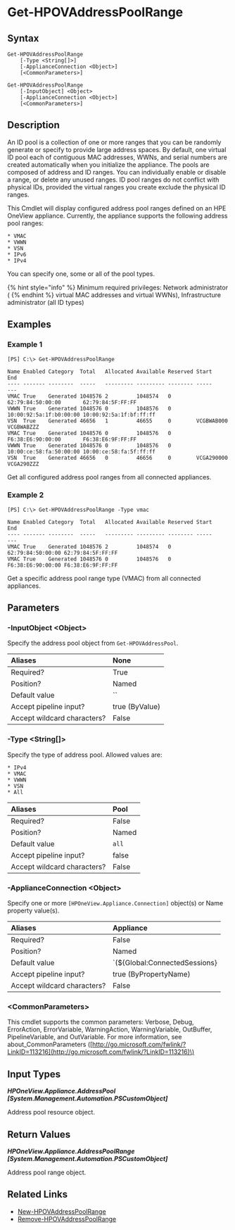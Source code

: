 ﻿---
description: Retrieve address pool range information.
---

# Get-HPOVAddressPoolRange

## Syntax

```text
Get-HPOVAddressPoolRange
    [-Type <String[]>]
    [-ApplianceConnection <Object>]
    [<CommonParameters>]
```

```text
Get-HPOVAddressPoolRange
    [-InputObject] <Object>
    [-ApplianceConnection <Object>]
    [<CommonParameters>]
```

## Description

An ID pool is a collection of one or more ranges that you can be randomly generate or specify to provide large address spaces. By default, one virtual ID pool each of contiguous MAC addresses, WWNs, and serial numbers are created automatically when you initialize the appliance. The pools are composed of address and ID ranges. You can individually enable or disable a range, or delete any unused ranges. ID pool ranges do not conflict with physical IDs, provided the virtual ranges you create exclude the physical ID ranges.

This Cmdlet will display configured address pool ranges defined on an HPE OneView appliance. Currently, the appliance supports the following address pool ranges:

    * VMAC
    * VWWN
    * VSN
    * IPv6
    * IPv4

You can specify one, some or all of the pool types.

{% hint style="info" %}
Minimum required privileges: Network administrator (
{% endhint %}
virtual MAC addresses and virtual WWNs), Infrastructure administrator (all ID types)
## Examples

###  Example 1 

```text
[PS] C:\> Get-HPOVAddressPoolRange

Name Enabled Category  Total   Allocated Available Reserved Start                   End
---- ------- --------  -----   --------- --------- -------- -----                   ---
VMAC True    Generated 1048576 2         1048574   0        62:79:84:50:00:00       62:79:84:5F:FF:FF
VWWN True    Generated 1048576 0         1048576   0        10:00:92:5a:1f:b0:00:00 10:00:92:5a:1f:bf:ff:ff
VSN  True    Generated 46656   1         46655     0        VCGBWAB000              VCGBWABZZZ
VMAC True    Generated 1048576 0         1048576   0        F6:38:E6:90:00:00       F6:38:E6:9F:FF:FF
VWWN True    Generated 1048576 0         1048576   0        10:00:ce:58:fa:50:00:00 10:00:ce:58:fa:5f:ff:ff
VSN  True    Generated 46656   0         46656     0        VCGA290000              VCGA290ZZZ
```

Get all configured address pool ranges from all connected appliances.

###  Example 2 

```text
[PS] C:\> Get-HPOVAddressPoolRange -Type vmac

Name Enabled Category  Total   Allocated Available Reserved Start             End
---- ------- --------  -----   --------- --------- -------- -----             ---
VMAC True    Generated 1048576 2         1048574   0        62:79:84:50:00:00 62:79:84:5F:FF:FF
VMAC True    Generated 1048576 0         1048576   0        F6:38:E6:90:00:00 F6:38:E6:9F:FF:FF
```

Get a specific address pool range type (VMAC) from all connected appliances.

## Parameters

### -InputObject &lt;Object&gt;

Specify the address pool object from `Get-HPOVAddressPool`.

| Aliases | None |
| :--- | :--- |
| Required? | True |
| Position? | Named |
| Default value | `` |
| Accept pipeline input? | true (ByValue) |
| Accept wildcard characters? | False |

### -Type &lt;String[]&gt;

Specify the type of address pool.  Allowed values are:

    * IPv4
    * VMAC
    * VWWN
    * VSN
    * All

| Aliases | Pool |
| :--- | :--- |
| Required? | False |
| Position? | Named |
| Default value | `all` |
| Accept pipeline input? | false |
| Accept wildcard characters? | False |

### -ApplianceConnection &lt;Object&gt;

Specify one or more `[HPOneView.Appliance.Connection]` object(s) or Name property value(s).

| Aliases | Appliance |
| :--- | :--- |
| Required? | False |
| Position? | Named |
| Default value | `(${Global:ConnectedSessions} | ? Default)` |
| Accept pipeline input? | true (ByPropertyName) |
| Accept wildcard characters? | False |

### &lt;CommonParameters&gt;

This cmdlet supports the common parameters: Verbose, Debug, ErrorAction, ErrorVariable, WarningAction, WarningVariable, OutBuffer, PipelineVariable, and OutVariable. For more information, see about\_CommonParameters \([http://go.microsoft.com/fwlink/?LinkID=113216](http://go.microsoft.com/fwlink/?LinkID=113216)\)

## Input Types

_**HPOneView.Appliance.AddressPool [System.Management.Automation.PSCustomObject]**_

Address pool resource object.

## Return Values

_**HPOneView.Appliance.AddressPoolRange [System.Management.Automation.PSCustomObject]**_

Address pool range object.

## Related Links

* [New-HPOVAddressPoolRange](new-hpovaddresspoolrange.md)
* [Remove-HPOVAddressPoolRange](remove-hpovaddresspoolrange.md)
